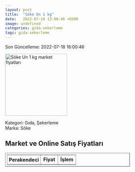 ```yaml
---
layout: post
title:  "Söke Un 1 kg"
date:   2022-07-18 13:00:46 +0300
image: undefined
categories: gida-sekerleme
tags: gida-sekerleme
---
```


Son Güncelleme: 2022-07-18 16:00:46

<img src="undefined" width="200" alt="Söke Un 1 kg market fiyatları" />

Kategori: Gıda, Şekerleme
<br />
Marka: Söke

<h2>Market ve Online Satış Fiyatları</h2>

<table border="1" style="padding: 5px;width:80%;">
  <tr>
    <td style="padding: 5px;"><strong>Perakendeci</strong></td>
    <td><strong>Fiyat</strong></td>
    <td><strong>İşlem</strong></td>
  </tr>
  
</table>
